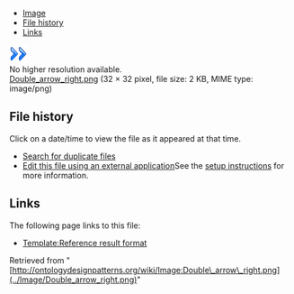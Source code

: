 * [Image](../Image/Double_arrow_right.png#file)
* [File history](../Image/Double_arrow_right.png#filehistory)
* [Links](../Image/Double_arrow_right.png#filelinks)

[![Image:Double arrow right.png](../images/b/bd/Double_arrow_right.png)](../images/b/bd/Double_arrow_right.png)  
No higher resolution available.  
[Double\_arrow\_right.png](../images/b/bd/Double_arrow_right.png)‎ (32 × 32 pixel, file size: 2 KB, MIME type: image/png)

## File history

Click on a date/time to view the file as it appeared at that time.



  
* [Search for duplicate files](http://ontologydesignpatterns.org/wiki/Special:FileDuplicateSearch/Double_arrow_right.png "Special:FileDuplicateSearch/Double arrow right.png")
* [Edit this file using an external application](http://ontologydesignpatterns.org/wiki/index.php?title=Image:Double_arrow_right.png&action=edit&externaledit=true&mode=file "Image:Double arrow right.png")See the [setup instructions](http://www.mediawiki.org/wiki/Manual:External_editors "http://www.mediawiki.org/wiki/Manual:External_editors") for more information.

## Links



The following page links to this file:


* [Template:Reference result format](../Template/Reference_result_format "Template:Reference result format")


Retrieved from "[http://ontologydesignpatterns.org/wiki/Image:Double\_arrow\_right.png](../Image/Double_arrow_right.png)"